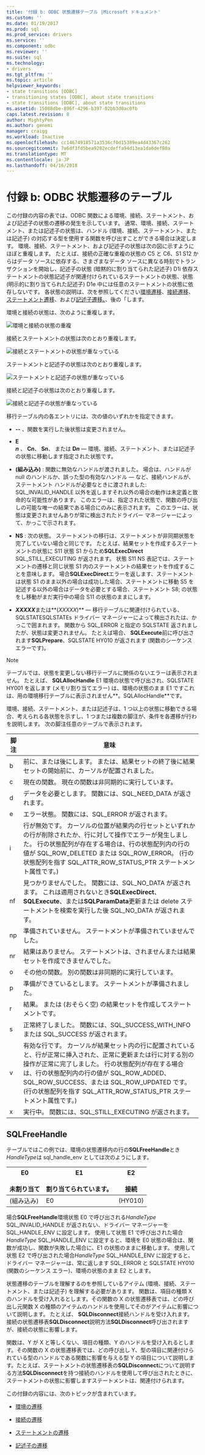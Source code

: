 ```yaml
---
title: '付録 b: ODBC 状態遷移テーブル |Microsoft ドキュメント'
ms.custom: ''
ms.date: 01/19/2017
ms.prod: sql
ms.prod_service: drivers
ms.service: ''
ms.component: odbc
ms.reviewer: ''
ms.suite: sql
ms.technology:
- drivers
ms.tgt_pltfrm: ''
ms.topic: article
helpviewer_keywords:
- state transitions [ODBC]
- transitioning states [ODBC], about state transitions
- state transitions [ODBC], about state transitions
ms.assetid: 15088dbe-896f-4296-b397-02bb3d0ac0fb
caps.latest.revision: 8
author: MightyPen
ms.author: genemi
manager: craigg
ms.workload: Inactive
ms.openlocfilehash: cc14674918571a3536cf0d15389ea4d43367c262
ms.sourcegitcommit: 7a6df3fd5bea9282ecdeffa94d13ea1da6def80a
ms.translationtype: MT
ms.contentlocale: ja-JP
ms.lasthandoff: 04/16/2018
---
```

# <a name="appendix-b-odbc-state-transition-tables"></a>付録 b: ODBC 状態遷移のテーブル
この付録の内容の表では、ODBC 関数による環境、接続、ステートメント、および記述子の状態の遷移の発生を示しています。 通常、環境、接続、ステートメント、または記述子の状態は、ハンドル (環境、接続、ステートメント、または記述子) の対応する型を使用する関数を呼び出すことができる場合は決定します。 環境、接続、ステートメント、および記述子の状態は次の図に示すようにほぼと重複します。 たとえば、接続の正確な重複の状態の C5 と C6、S1 S12 からはデータ ソースに依存する、さまざまなデータ ソースに異なる時刻でトランザクションを開始し、記述子の状態 (暗黙的に割り当てられた記述子) D1i 依存ステートメントの状態記述子が関連付けられているステートメントの状態、状態 (明示的に割り当てられた記述子) D1e 中には任意のステートメントの状態に依存しないです。 各状態の説明は、次を参照してください[環境遷移](../../../odbc/reference/appendixes/environment-transitions.md)、[接続遷移](../../../odbc/reference/appendixes/connection-transitions.md)、[ステートメント遷移](../../../odbc/reference/appendixes/statement-transitions.md)、および[記述子遷移。](../../../odbc/reference/appendixes/descriptor-transitions.md)、後の「します。  
  
 環境と接続の状態は、次のように重複します。  
  
 ![環境と接続の状態の重複](../../../odbc/reference/appendixes/media/app01.gif "app01")  
  
 接続とステートメントの状態は次のとおり重複します。  
  
 ![接続とステートメントの状態が重なっている](../../../odbc/reference/appendixes/media/app02.gif "app02")  
  
 ステートメントと記述子の状態は次のとおり重複します。  
  
 ![ステートメントと記述子の状態が重なっている](../../../odbc/reference/appendixes/media/app03.gif "app03")  
  
 接続と記述子の状態は次のとおり重複します。  
  
 ![接続と記述子の状態が重なっている](../../../odbc/reference/appendixes/media/app04.gif "app04")  
  
 移行テーブル内の各エントリには、次の値のいずれかを指定できます。  
  
-   **--** 、関数を実行した後状態は変更されません。  
  
-   **E**  
     ***n*** 、 **C*n***、 **S*n***、 または **D*n*** — 環境、接続、ステートメント、または記述子の状態に移動します指定された状態です。  
  
-   **(組み込み)** : 関数に無効なハンドルが渡されました。 場合は、ハンドルが null のハンドルか、誤った型の有効なハンドル — など、接続ハンドルが、ステートメント ハンドルが必要なときに渡されました: SQL_INVALID_HANDLE 以外を返しますそれ以外の場合の動作は未定義と致命的な可能性があります。 このエラーは、指定された状態で、関数の呼び出しの可能な唯一の結果である場合にのみに表示されます。 このエラーは、状態は変更されませんありが常に検出されたドライバー マネージャーによって、かっこで示されます。  
  
-   **NS** : 次の状態。 ステートメントの移行は、ステートメントが非同期状態を完了していない場合と同じです。 たとえば、結果セットを作成するステートメントの状態に S11 状態 S1 からため**SQLExecDirect** SQL_STILL_EXECUTING が返されます。 状態 S11 NS 表記では、ステートメントの遷移と同じ状態 S1 内のステートメントの結果セットを作成することを意味します。 場合**SQLExecDirect**エラーを返します、ステートメントは状態 S1 のまま以外の場合は成功した場合、ステートメントに移動 S5 を記述する以外の場合はデータを必要とする場合、ステートメント S8; の状態をし移動がまだ実行中の場合 S11 の状態のままにします。  
  
-   ***XXXXX***または**(*XXXXX*)** — 移行テーブルに関連付けられている、SQLSTATESQLSTATEs ドライバー マネージャーによって検出されたは、かっこで囲まれます。 関数から SQL_ERROR と指定の SQLSTATE 返されましたが、状態は変更されません。 たとえば場合、 **SQLExecute**前に呼び出されます**SQLPrepare**、SQLSTATE HY010 が返されます (関数のシーケンス エラーです)。  
  
> [!NOTE]  
>  テーブルでは、状態を変更しない移行テーブルに関係のないエラーは表示されません。 たとえば、 **SQLAllocHandle** E1 環境の状態で呼び出され、SQLSTATE HY001 を返します (メモリ割り当てエラー) は、環境の状態のまま E1 ですこれは、用の環境移行テーブルに表示されません**。SQLAllocHandle**です。  
  
 環境、接続、ステートメント、または記述子は、1 つ以上の状態に移動できる場合、考えられる各状態を示すし、1 つまたは複数の脚注が、条件を各遷移が行わを説明します。 次の脚注任意のテーブルで表示されます。  
  
|脚注|意味|  
|--------------|-------------|  
|b|前に、または後にします。 または、結果セットの終了後に結果セットの開始前に、カーソルが配置されました。|  
|c|現在の関数。 現在の関数は非同期的に実行しています。|  
|d|データを必要とします。 関数には、SQL_NEED_DATA が返されます。|  
|e|エラー状態。 関数には、SQL_ERROR が返されます。|  
|i|行が無効です。 カーソルの位置が結果内の行セットといずれかの行が削除されたか、行に対して操作でエラーが発生しました。 行の状態配列が存在する場合は、行の状態配列内の行の値が SQL_ROW_DELETED または SQL_ROW_ERROR。 (行の状態配列を指す SQL_ATTR_ROW_STATUS_PTR ステートメント属性です。)|  
|nf|見つかりませんでした。 関数には、SQL_NO_DATA が返されます。 これは適用されないとき**SQLExecDirect**、 **SQLExecute**、または**SQLParamData**更新または delete ステートメントを検索を実行した後 SQL_NO_DATA が返されます。|  
|np|準備されていません。 ステートメントが準備されていませんでした。|  
|nr|結果はありません。 ステートメントは、されませんまたは結果セットを作成できませんでした。|  
|o|その他の関数。 別の関数は非同期的に実行しています。|  
|p|準備ができているとします。 ステートメントが準備されました。|  
|r|結果。 または (おそらく空) の結果セットを作成してステートメントです。|  
|s|正常終了しました。 関数には、SQL_SUCCESS_WITH_INFO または SQL_SUCCESS が返されます。|  
|v|有効な行です。 カーソルが結果セット内の行に配置されていると、行が正常に挿入された、正常に更新または行に対する別の操作が正常に完了しました。 行の状態配列が存在する場合は、行の状態配列内の行の値が SQL_ROW_ADDED、SQL_ROW_SUCCESS、または SQL_ROW_UPDATED です。 (行の状態配列を指す SQL_ATTR_ROW_STATUS_PTR ステートメント属性です。)|  
|x|実行中。 関数には、SQL_STILL_EXECUTING が返されます。|  
  
## <a name="sqlfreehandle"></a>SQLFreeHandle  
 テーブルではこの例では、環境の状態遷移内の行の**SQLFreeHandle**とき*HandleType*は sql_handle_env としては次のようにします。  
  
|E0<br /><br /> 未割り当て|E1<br /><br /> 割り当てられています。|E2<br /><br /> 接続|  
|------------------------|----------------------|-----------------------|  
|(組み込み)|E0|(HY010)|  
  
 場合**SQLFreeHandle**環境状態 E0 で呼び出される*HandleType* SQL_INVALID_HANDLE が返されない、ドライバー マネージャーを SQL_HANDLE_ENV に設定します。 使用して状態 E1 で呼び出された場合*HandleType* SQL_HANDLE_ENV に設定すると、環境を E0 状態の場合は、関数が成功し、関数が失敗した場合に、E1 の状態のままに移動します。 使用して状態 E2 で呼び出された場合*HandleType* SQL_HANDLE_ENV に設定すると、ドライバー マネージャーは、常に返します SQL_ERROR と SQLSTATE HY010 (関数のシーケンス エラー)、環境の状態のまま E2 とします。  
  
 状態遷移のテーブルを理解するのを参照しているアイテム (環境、接続、ステートメント、または記述子) を理解する必要があります。 関数は、項目の種類 X のハンドルを受け入れるとします。その関数の X の状態遷移表では、どの呼び出し元関数 X の種類のアイテムのハンドルを使用してそのがアイテムに影響について説明します。 たとえば、 **SQLDisconnect**接続ハンドルを受け入れます。 接続の状態遷移表**SQLDisconnect**説明方法**SQLDisconnect**呼び出されますが、接続の状態に影響します。  
  
 関数は、Y が X と等しくない、項目の種類、Y のハンドルを受け入れるとします。その関数の X の状態遷移表では、どの呼び出し Y、型の項目に関連付けられている型のハンドルである関数に影響を与える型 Y の項目について説明します。たとえば、ステートメントの状態遷移表の**SQLDisconnect**について説明する方法**SQLDisconnect**を持つ接続のハンドルを使用して呼び出されたときに、ステートメントの状態に影響しますステートメントは、関連付けられます。  
  
 この付録の内容には、次のトピックが含まれています。  
  
-   [環境の遷移](../../../odbc/reference/appendixes/environment-transitions.md)  
  
-   [接続の遷移](../../../odbc/reference/appendixes/connection-transitions.md)  
  
-   [ステートメントの遷移](../../../odbc/reference/appendixes/statement-transitions.md)  
  
-   [記述子の遷移](../../../odbc/reference/appendixes/descriptor-transitions.md)
